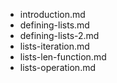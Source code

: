 - introduction.md
- defining-lists.md
- defining-lists-2.md
- lists-iteration.md
- lists-len-function.md
- lists-operation.md